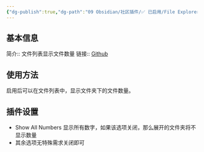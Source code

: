 ```yaml
---
{"dg-publish":true,"dg-path":"09 Obsidian/社区插件/✅ 已启用/File Explorer Note Count.md","permalink":"/09 Obsidian/社区插件/✅ 已启用/File Explorer Note Count/","created":"2025-04-06","updated":"2025-07-31"}
---
```



## 基本信息

简介:: 文件列表显示文件数量
链接:: [Github](https://github.com/ozntel/file-explorer-note-count)

## 使用方法

启用后可以在文件列表中，显示文件夹下的文件数量。

## 插件设置

- Show All Numbers 显示所有数字，如果该选项关闭，那么展开的文件夹将不显示数量
- 其余选项无特殊需求关闭即可